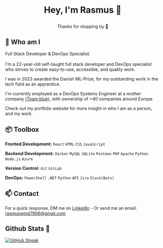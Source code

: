 # <p align="center"> Hey, I'm Rasmus 👋 </p>
<p align="center"> Thanks for stopping by 🙏</p>



## 🙌 Who am I

Full Stack Developer & DevOps Specialist. 
<br>
<br>
I'm a 22-year-old self-taught full stack developer and DevOps specialist who strives to create easy-to-use, accessible, and quality work.

I was in 2023 awarded the Danish ML-Prize, for my outstanding work in the tech field as an apprentice.

I'm currently employed as a DevOps Systems Engineer at a mother company [(Team.blue)](Team.blue), with ownership of +40 companies around Europe

Check out my portfolio website for more insight in who I am as a person, and my work.

## 📦 Toolbox
 
 **Fronted Development:** `React` `HTML` `CSS` `JavaScript`

 **Backend Development:** `Docker` `MySQL` `SQLite` `Postman` `PHP` `Apache` `Python` `Node.js` `Azure` </p>

 **Version Control:** `Git` `GitLab`

 **DevOps:** `PowerShell` `.NET` `Python` `API` `Jira` `Slack(Bots)`


## 📫 Contact

 For a quick response, DM me on [LinkedIn](https://www.linkedin.com/in/rasmus-wind/) - Or send me an email: rasmuswind7906@gmail.com

## Github Stats 💙

[![GitHub Streak](https://streak-stats.demolab.com/?user=rasmuswind-ai)](https://git.io/streak-stats)
